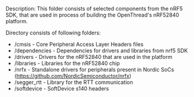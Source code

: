 Description:
This folder consists of selected components from the nRF5 SDK, that are used
in process of building the OpenThread's nRF52840 platform.

Directory consists of following folders:
 - /cmsis        - Core Peripheral Access Layer Headers files
 - /dependencies - Dependencies for drivers and libraries from nrf5 SDK
 - /drivers      - Drivers for the nRF52840 that are used in the platform
 - /libraries    - Libraries for the nRF52840 chip
 - /nrfx         - Standalone drivers for peripherals present in Nordic SoCs (https://github.com/NordicSemiconductor/nrfx)
 - /segger_rtt   - Library for the RTT communication
 - /softdevice   - SoftDevice s140 headers
